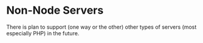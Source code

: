 # Non-Node Servers

There is plan to support \(one way or the other\) other types of servers \(most especially PHP\) in the future.

